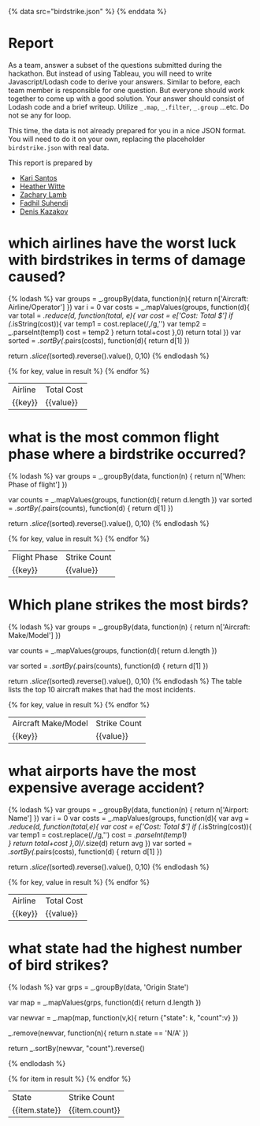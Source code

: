 {% data src="birdstrike.json" %}
{% enddata %}

# Report

As a team, answer a subset of the questions submitted during the hackathon.
But instead of using Tableau, you will need to write Javascript/Lodash code
to derive your answers. Similar to before, each team member is responsible for
one question. But everyone should work together to come up with a good solution.
Your answer should consist of Lodash code and a brief writeup.
Utilize `_.map`, `_.filter`, `_.group` ...etc. Do not se any for loop.

This time, the data is not already prepared for you in a nice JSON format. You
will need to do it on your own, replacing the placeholder `birdstrike.json` with
real data.

This report is prepared by
* [Kari Santos](https://github.com/karisantos)
* [Heather Witte](https://github.com/hswitte)
* [Zachary Lamb](https://github.com/ZachLamb)
* [Fadhil Suhendi](https://github.com/fadhilfath)
* [Denis Kazakov](https://github.com/94kazakov)

# which airlines have the worst luck with birdstrikes in terms of damage caused?

{% lodash %}
var groups = _.groupBy(data, function(n){
	return n['Aircraft: Airline/Operator']
})
var i = 0
var costs = _.mapValues(groups, function(d){
	var total = _.reduce(d, function(total, e){
		var cost = e['Cost: Total $']
		if (_.isString(cost)){
			var temp1 = cost.replace(/,/g,'')
			var temp2 = _.parseInt(temp1)
			cost = temp2
		}
		return total+cost
	},0)
	return total
})
var sorted = _.sortBy(_.pairs(costs), function(d){
	return d[1]
})

return _.slice(_(sorted).reverse().value(), 0,10)
{% endlodash %}


<table><tr><td>Airline</td>
	<td>Total Cost</td></tr>
{% for key, value in result %}
    <tr>
        <td>{{key}}</td>
        <td>{{value}}</td>
    </tr>
{% endfor %}
</table>



# what is the most common flight phase where a birdstrike occurred?
{% lodash %}
var groups = _.groupBy(data, function(n) {
    return n['When: Phase of flight']
})

var counts = _.mapValues(groups, function(d){
    return d.length
})
var sorted = _.sortBy(_.pairs(counts), function(d) {
    return d[1]
})

return _.slice(_(sorted).reverse().value(), 0,10)
{% endlodash %}
<table><tr><td>Flight Phase</td>
	<td>Strike Count</td></tr>
{% for key, value in result %}
    <tr>
        <td>{{key}}</td>
        <td>{{value}}</td>
    </tr>
{% endfor %}
</table>


# Which plane strikes the most birds? 
{% lodash %}
var groups = _.groupBy(data, function(n) {
    return n['Aircraft: Make/Model']
})

var counts = _.mapValues(groups, function(d){
    return d.length
})

var sorted = _.sortBy(_.pairs(counts), function(d) {
    return d[1]
})

return _.slice(_(sorted).reverse().value(), 0,10)
{% endlodash %}
The table lists the top 10 aircraft makes that had the most incidents. 
<table><tr><td>Aircraft Make/Model</td>
	<td>Strike Count</td></tr>
{% for key, value in result %}
    <tr>
        <td>{{key}}</td>
        <td>{{value}}</td>
    </tr>
{% endfor %}
</table>

# what airports have the most expensive average accident?

{% lodash %}
var groups = _.groupBy(data, function(n) {
    return n['Airport: Name']
})
var i = 0
var costs = _.mapValues(groups, function(d){
	var avg = _.reduce(d, function(total,e){
		var cost = e['Cost: Total $']
		if (_.isString(cost)){
			var temp1 = cost.replace(/,/g,'')
			cost = _.parseInt(temp1)	
		}
		return total+cost
	},0)/_.size(d)
	return avg
})
var sorted = _.sortBy(_.pairs(costs), function(d) {
    return d[1]
})

return _.slice(_(sorted).reverse().value(), 0,10)
{% endlodash %}

<table><tr><td>Airline</td>
	<td>Total Cost</td></tr>
{% for key, value in result %}
    <tr>
        <td>{{key}}</td>
        <td>{{value}}</td>
    </tr>
{% endfor %}
</table>


# what state had the highest number of bird strikes?

{% lodash %}
var grps = _.groupBy(data, 'Origin State')

var map = _.mapValues(grps, function(d){
    return d.length
})

var newvar = _.map(map, function(v,k){
	return {"state": k, "count":v}
})

_.remove(newvar, function(n){
 	return n.state == 'N/A'	
})

return _.sortBy(newvar, "count").reverse()

{% endlodash %}

<table><tr><td>State</td><td>Strike Count</td></tr>
{% for item in result %}
<tr> <td>{{item.state}}</td> <td>{{item.count}}</td> </tr>
{% endfor %}
</table>
